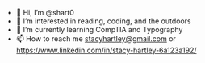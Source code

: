 - 👋 Hi, I’m @shart0
- 👀 I’m interested in reading, coding, and the outdoors
- 🌱 I’m currently learning CompTIA and Typography
- 📫 How to reach me stacyhartley@gmail.com or https://www.linkedin.com/in/stacy-hartley-6a123a192/

<!---
shart0/shart0 is a ✨ special ✨ repository because its `README.md` (this file) appears on your GitHub profile.
You can click the Preview link to take a look at your changes.
--->
